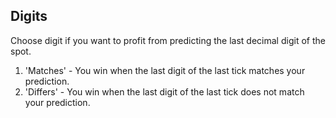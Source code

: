 ## Digits

Choose digit if you want to profit from predicting the last decimal digit of the spot.

1. 'Matches' - You win when the last digit of the last tick matches your prediction.
2. 'Differs' - You win when the last digit of the last tick does not match your prediction.
